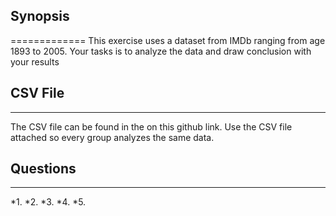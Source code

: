 ## Synopsis
=============
This exercise uses a dataset from IMDb ranging from age 1893 to 2005. Your tasks is to analyze the data and draw conclusion with your results

## CSV File
-------
The CSV file can be found in the on this github link. Use the CSV file attached so every group analyzes the same data.

## Questions
-------
*1.
*2.
*3.
*4.
*5.

